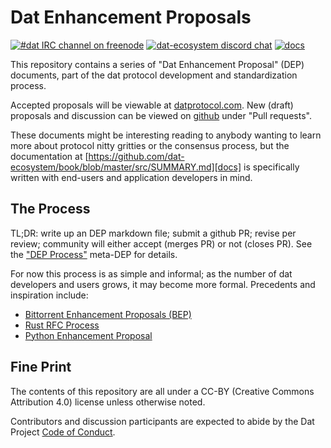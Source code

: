 
# Dat Enhancement Proposals

[![#dat IRC channel on freenode](https://img.shields.io/badge/irc%20channel-%23dat%20on%20freenode-blue.svg)](http://webchat.freenode.net/?channels=dat)
[![dat-ecosystem discord chat](https://badges.gitter.im/Join%20Chat.svg)]( https://discord.gg/egsvGc9TkQ?utm_source=badge&utm_medium=badge&utm_campaign=pr-badge&utm_content=badge)
[![docs](https://img.shields.io/badge/Dat%20Project-Docs-green.svg)](https://github.com/dat-ecosystem/book/blob/master/src/SUMMARY.md)

This repository contains a series of "Dat Enhancement Proposal" (DEP)
documents, part of the dat protocol development and standardization process.

Accepted proposals will be viewable at [datprotocol.com](https://dat-ecosystem.github.io/datprotocol.com/).  New (draft) proposals and discussion can be viewed on [github][github-deps] under "Pull requests".

These documents might be interesting reading to anybody wanting to learn more
about protocol nitty gritties or the consensus process, but the documentation
at [https://github.com/dat-ecosystem/book/blob/master/src/SUMMARY.md][docs] is specifically written with end-users and
application developers in mind.

[github-deps]: https://github.com/dat-ecosystem/DEPs/
[docs]: https://github.com/dat-ecosystem/book/blob/master/src/SUMMARY.md

## The Process

TL;DR: write up an DEP markdown file; submit a github PR; revise per review;
community will either accept (merges PR) or not (closes PR). See the ["DEP
Process"][dep-0001] meta-DEP for details.

For now this process is as simple and informal; as the number of dat developers
and users grows, it may become more formal. Precedents and inspiration include:

- [Bittorrent Enhancement Proposals (BEP)](http://bittorrent.org/beps/bep_0001.html)
- [Rust RFC Process](https://github.com/rust-lang/rfcs)
- [Python Enhancement Proposal](https://www.python.org/dev/peps/pep-0001/)

[dep-0001]: ./proposals/0001-dep-process.md

## Fine Print

The contents of this repository are all under a CC-BY (Creative Commons
Attribution 4.0) license unless otherwise noted.

Contributors and discussion participants are expected to abide by the Dat
Project [Code of Conduct][coc].

[coc]: https://github.com/dat-ecosystem/Code-of-Conduct

